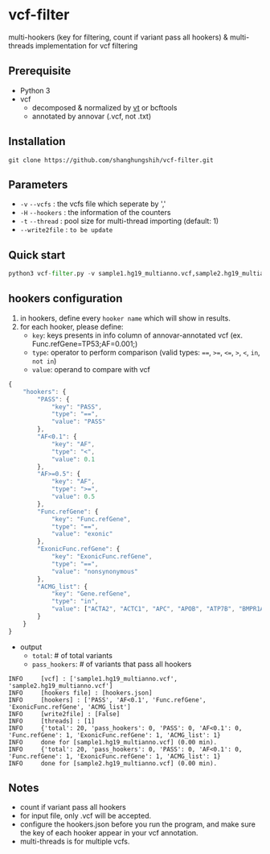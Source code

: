 # vcf-filter
multi-hookers (key for filtering, count if variant pass all hookers) &amp; multi-threads implementation for vcf filtering

## Prerequisite
* Python 3
* vcf
    * decomposed & normalized by [vt](https://genome.sph.umich.edu/wiki/Vt) or bcftools
    * annotated by annovar (.vcf, not .txt)

## Installation
``` shell
git clone https://github.com/shanghungshih/vcf-filter.git
```

## Parameters
- `-v` `--vcfs` : the vcfs file which seperate by ','
- `-H` `--hookers` :  the information of the counters
- `-t` `--thread` :  pool size for multi-thread importing (default: 1)
- `--write2file` : `to be update`

## Quick start
``` python
python3 vcf-filter.py -v sample1.hg19_multianno.vcf,sample2.hg19_multianno.vcf -H hookers.json
```

## hookers configuration
1. in hookers, define every `hooker name` which will show in results.
2. for each hooker, please define:
    - `key`: keys presents in info column of annovar-annotated vcf (ex. Func.refGene=TP53;AF=0.001;)
    - `type`: operator to perform comparison (valid types: `==`, `>=`, `<=`, `>`, `<`, `in`, `not in`)
    - `value`: operand to compare with vcf

```js
{
    "hookers": {
        "PASS": {
            "key": "PASS",
            "type": "==",
            "value": "PASS"
        },
        "AF<0.1": {
            "key": "AF",
            "type": "<",
            "value": 0.1
        },
        "AF>=0.5": {
            "key": "AF",
            "type": ">=",
            "value": 0.5
        },
        "Func.refGene": {
            "key": "Func.refGene",
            "type": "==",
            "value": "exonic"
        },
        "ExonicFunc.refGene": {
            "key": "ExonicFunc.refGene",
            "type": "==",
            "value": "nonsynonymous"
        },
        "ACMG_list": {
            "key": "Gene.refGene",
            "type": "in",
            "value": ["ACTA2", "ACTC1", "APC", "APOB", "ATP7B", "BMPR1A", "BRCA1", "BRCA2", "CACNA1S", "COL3A1", "DSC2", "DSG2", "DSP", "FBN1", "GLA", "KCNH2", "KCNQ1", "LDLR", "LMNA", "MEN1", "MLH1", "MSH2", "MSH6", "MUTYH", "MYBPC3", "MYH11", "MYH7", "MYL2", "MYL3", "NF2", "OTC", "PCSK9", "PKP2", "PMS2", "PRKAG2", "PTEN", "RB1", "RET", "RYR1", "RYR2", "SCN5A", "SDHAF2", "SDHB", "SDHC", "SDHD", "SMAD3", "SMAD4", "STK11", "TGFBR1", "TGFBR2", "TMEM43", "TNNI3", "TNNT2", "TP53", "TPM1", "TSC1", "TSC2", "VHL", "WT1"]
        }
    }
}
```

- output
    - `total`: # of total variants
    - `pass_hookers`: # of variants that pass all hookers
```
INFO     [vcf] : ['sample1.hg19_multianno.vcf', 'sample2.hg19_multianno.vcf']
INFO     [hookers file] : [hookers.json]
INFO     [hookers] : ['PASS', 'AF<0.1', 'Func.refGene', 'ExonicFunc.refGene', 'ACMG_list']
INFO     [write2file] : [False]
INFO     [threads] : [1]
INFO     {'total': 20, 'pass_hookers': 0, 'PASS': 0, 'AF<0.1': 0, 'Func.refGene': 1, 'ExonicFunc.refGene': 1, 'ACMG_list': 1}
INFO     done for [sample1.hg19_multianno.vcf] (0.00 min).
INFO     {'total': 20, 'pass_hookers': 0, 'PASS': 0, 'AF<0.1': 0, 'Func.refGene': 1, 'ExonicFunc.refGene': 1, 'ACMG_list': 1}
INFO     done for [sample2.hg19_multianno.vcf] (0.00 min).
```

## Notes
- count if variant pass all hookers
- for input file, only .vcf will be accepted.
- configure the hookers.json before you run the program, and make sure the key of each hooker appear in your vcf annotation.
- multi-threads is for multiple vcfs.
